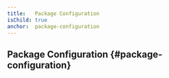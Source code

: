 ```yaml
---
title:   Package Configuration
isChild: true
anchor:  package-configuration
---
```


##  Package Configuration {#package-configuration}